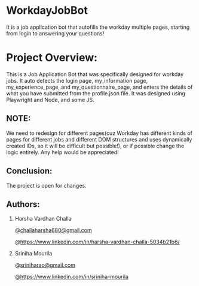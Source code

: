 # WorkdayJobBot
It is a job application bot that autofills the workday multiple pages, starting from login to answering your questions!

# Project Overview:

This is a Job Application Bot that was specifically designed for workday jobs. It auto detects the login page, my_information page, my_experience_page, and my_questionnaire_page, and enters the details of what you have submitted from the profile.json file. It was designed using Playwright and Node, and some JS. 

## NOTE:

We need to redesign for different pages(cuz Workday has different kinds of pages for different jobs and different DOM structures and uses dynamically created IDs, so it will be difficult but possible!), or if possible change the logic entirely. Any help would be appreciated!

## Conclusion:

The project is open for changes.

## Authors:
1) Harsha Vardhan Challa

   @challaharsha680@gmail.com

   @https://www.linkedin.com/in/harsha-vardhan-challa-5034b21b6/

2) Sriniha Mourila

   @sriniharao@gmail.com

   @https://www.linkedin.com/in/sriniha-mourila
